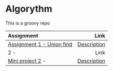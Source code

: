 # Algorythm
This is a groovy repo


| Assignment | Link |
|:--- | ---: |
|[Assignment 1 - Union find](https://github.com/Seyeumi/Algorythm/Assignment1) |[Description](https://app.peergrade.io/assignment/779121dd-e9fa-4a00-b862-490618164a91/attachment)|
| 2 - | Link |
| [Mini project 2](https://github.com/Seyeumi/Algorythm/Assignment3) - | [Description](https://app.peergrade.io/assignment/c8259a43-5d1a-4f89-8ed7-451691b78bdd/attachment) |
